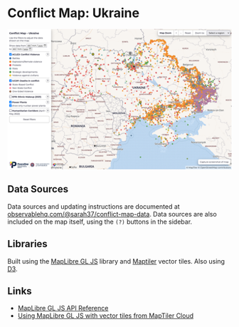 # Conflict Map: Ukraine

[![Screenshot of the Ukraine Conflict Map](img/screenshot.png)](https://peacerep.github.io/ukraine-map/)

## Data Sources

Data sources and updating instructions are documented at [observablehq.com/@sarah37/conflict-map-data](https://observablehq.com/@sarah37/conflict-map-data). Data sources are also included on the map itself, using the `(?)` buttons in the sidebar.

## Libraries

Built using the [MapLibre GL JS](https://github.com/maplibre/maplibre-gl-js) library and [Maptiler](https://www.maptiler.com/) vector tiles. Also using [D3](https://d3js.org/).

## Links

-   [MapLibre GL JS API Reference](https://maplibre.org/maplibre-gl-js-docs/api/)
-   [Using MapLibre GL JS with vector tiles from MapTiler Cloud](https://cloud.maptiler.com/maps/bright/maplibre-gl-js)
